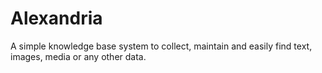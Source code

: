 # Alexandria

A simple knowledge base system to collect, maintain and easily find text, images, media or any other data.
